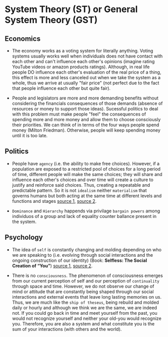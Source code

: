 # System Theory (ST) or General System Theory (GST)

## Economics
* The economy works as a voting system for literally anything. Voting systems usually works well when individuals does not have contact with each other and can't influence each other's opinions (imagine rating YouTube videos or amazon products ratings). Although, in real life people DO influence each other's evaluation of the real price of a thing, this effect is more and less canceled out when we take the system as a whole, thus we arrive at usually "fair price" (not perfect due to the fact that people influence each other but quite fair).

*  People and legislators are more and more demanding benefits without considering the financials consequences of those demands (absence of resources or money to support those ideas). Sucessful politics to deal with this problem must make people "feel" the consequences of spending more and more money and allow them to choose consciously their priorities. We can think of in terms of the four ways people spend money (Milton Friedman). Otherwise, people will keep spending money until it is too late.

## Politics
* People have `agency` (i.e. the ability to make free choices). However, if a population are exposed to a restricted pool of choices for a long period of time, different people will make the same choices; they will share and influence each other's choices and over time will create a culture to justify and reinforce said choices. Thus, creating a repeatable and predictable pattern. So it is not `idealism` neither `materialism` that governs humans but both acting at the same time at different levels and functions and stages [source 1](https://www.youtube.com/watch?v=sgOo-bS7OJI), [source 2](https://www.youtube.com/watch?v=sgOo-bS7OJI).

* `Dominance` and `Hierarchy` happends via privilage `bargain powers` among individuos of a group and lack of equality counter ballance present in the system.

## Psychology
* The idea of `self` is constantly changing and molding depending on who we are speaking to (i.e.  evolving through social interactions and the ongoing construction of our identity) (Book: **Selfless: The Social Creation of “You”**) [source 1](https://bigthink.com/thinking/selfless-book/), [source 2](https://www.amazon.com.br/Selfless-Social-Creation-You-English-ebook).

* There is no `consciousness`. The phenomenon of consciousness emerges from our current perception of self and our perception of `continuality` through space and time. However, we do not observe our change of mind or attitude that are constantly being shaped through our social interactions and external events that leave long lasting memories on us. Thus, we are much like the `ship of theseus`, being rebuild and molded daily or hourly and although we think we are the same, we are indeed not. If you could go back in time and meet yourself from the past, you would not recognize yourself and neither your old-you would recognize you. Therefore, you are also a system and what constitute you is the sum of your interactions (with others and the world).
